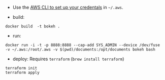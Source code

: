  - Use the [AWS CLI to set up your credentals](http://docs.aws.amazon.com/cli/latest/userguide/cli-chap-getting-started.html#cli-quick-configuration) in `~/.aws`.

 - build: 
 ```
 docker build  -t bokeh .
 ```

 - run:
 ```
 docker run -i -t -p 8888:8888 --cap-add SYS_ADMIN --device /dev/fuse  -v ~/.aws:/root/.aws -v $(pwd)/documents:/opt/documents bokeh bash 
 ```

 - deploy:
 Requires `terraform` (`brew install terraform`)
 
 ``` 
 terraform init
 terraform apply
 ```